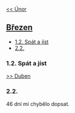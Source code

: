 [<< Únor](2025_february.md)

## [Březen](2025.md) 

- [1.2. Spát a jíst](#12-spát-a-jíst)
- [2.2.](#22)

### 1.2. Spát a jíst

[>> Duben](2025_april.md)

### 2.2. 

46 dní mi chybělo dopsat.